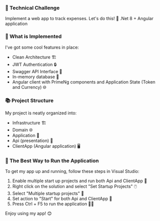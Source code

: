 ### 🎯 Technical Challenge
Implement a web app to track expenses. Let's do this! 💪
.Net 8 + Angular application 

### 🚀 What is Implemented
I've got some cool features in place:
- Clean Architecture 🏗️
- JWT Authentication 🔒
- Swagger API Interface 📃
- In-memory database 💾
- Angular client with PrimeNg components and Application State (Token and Currency) 🌐

### 📚 Project Structure
My project is neatly organized into:
- Infrastructure 🏗️
- Domain 🌐
- Application 📱
- Api (presentation) 🎤
- ClientApp (Angular application) 🖥️

### 🏃 The Best Way to Run the Application
To get my app up and running, follow these steps in Visual Studio:
1. Enable multiple start up projects and run both Api and ClientApp 🔄
2. Right click on the solution and select "Set Startup Projects" 🖱️
3. Select "Multiple startup projects" 📑
4. Set action to "Start" for both Api and ClientApp 🚦
5. Press Ctrl + F5 to run the application 🏃‍♀️

Enjoy using my app! 😊